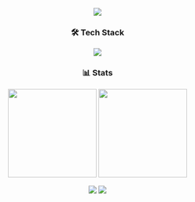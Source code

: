 <p align="center">
  <img src="https://capsule-render.vercel.app/api?type=waving&color=auto&height=200&section=header&text=Kim%20Inseok&fontSize=90&fontColor=ffffff"/>
</p>

<h3 align="center">🛠 Tech Stack</h3>

<p align="center">
  <img src="https://skillicons.dev/icons?i=ts,react,nextjs,tailwind&theme=light" />
</p>

<h3 align="center">📊 Stats</h3>

<p align="center">
  <img height="180em" src="https://github-readme-stats.vercel.app/api/top-langs/?username=ingssg&layout=compact&theme=react&hide=Makefile,Perl,Shell,Assembly,jupyter%20notebook,C" />
  <img height="180em" src="https://github-readme-stats.vercel.app/api?username=ingssg&show_icons=true&theme=react" />
</p>

<p align="center">
  <a href="https://ingssg.tistory.com/"><img src="https://img.shields.io/badge/tistory-EB531E?style=flat-square&logo=tistory&logoColor=white"/></a>
  <a href="mailto:js2121good@gmail.com"><img src="https://img.shields.io/badge/Email-D14836?style=flat-square&logo=gmail&logoColor=white"/></a>
</p>

